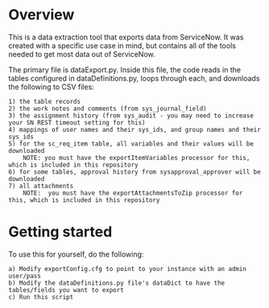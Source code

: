 # Overview

This is a data extraction tool that exports data from ServiceNow.  It was created with a specific use case in mind,
but contains all of the tools needed to get most data out of ServiceNow.

The primary file is dataExport.py.  Inside this file, the code reads in the tables configured in dataDefinitions.py, loops
through each, and downloads the following to CSV files:

    1) the table records
    2) the work notes and comments (from sys_journal_field)
    3) the assignment history (from sys_audit - you may need to increase your SN REST timeout setting for this)
    4) mappings of user names and their sys_ids, and group names and their sys_ids
    5) for the sc_req_item table, all variables and their values will be downloaded
        NOTE: you must have the exportItemVariables processor for this, which is included in this repository
    6) for some tables, approval history from sysapproval_approver will be downloaded
    7) all attachments
        NOTE:  you must have the exportAttachmentsToZip processor for this, which is included in this repository
        
# Getting started

To use this for yourself, do the following:

    a) Modify exportConfig.cfg to point to your instance with an admin user/pass
    b) Modify the dataDefinitions.py file's dataDict to have the tables/fields you want to export
    c) Run this script
